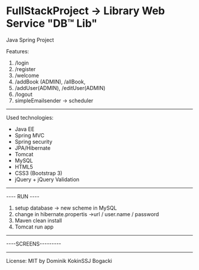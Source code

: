 # FullStackProject -> Library Web Service "DB&trade; Lib"

Java Spring Project

Features:

1. /login
2. /register
3. /welcome
4. /addBook (ADMIN), /allBook,
5. /addUser(ADMIN), /editUser(ADMIN)
6. /logout
7. simpleEmailsender -> scheduler 

----------------------------------
Used technologies:
- Java EE 
- Spring MVC
- Spring security
- JPA/Hibernate
- Tomcat
- MySQL
- HTML5
- CSS3 (Bootstrap 3)
- jQuery + jQuery Validation

-----------------------------------
---- RUN ----

1. setup database -> new scheme in MySQL
2. change in hibernate.propertis ->url / user.name / password
3. Maven clean install
4. Tomcat run app

-------------------------
----SCREENS---------

----------------------
License: MIT
by Dominik KokinSSJ Bogacki
